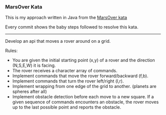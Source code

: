 ### MarsOver Kata
This is my approach written in Java from the [MarsOver kata](https://technologyconversations.com/2014/10/17/java-tutorial-through-katas-mars-rover/)

Every commit shows the baby steps followed to resolve this kata.

* * * 

Develop an api that moves a rover around on a grid.

Rules:
- You are given the initial starting point (x,y) of a rover and the direction (N,S,E,W) it is facing. 
- The rover receives a character array of commands.
- Implement commands that move the rover forward/backward (f,b).
- Implement commands that turn the rover left/right (l,r).
- Implement wrapping from one edge of the grid to another. (planets are spheres after all)
- Implement obstacle detection before each move to a new square. If a given sequence of commands encounters an obstacle, the rover moves up to the last possible point and reports the obstacle.
